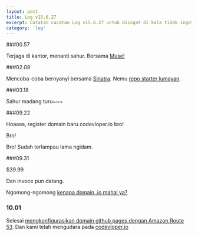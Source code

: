 ```yaml
---
layout: post
title: Log v15.6.27
excerpt: Catatan cacatan Log v15.6.27 untuk diingat di kala tidak ingat sekaligus sengaja tidak ingat agar kembali mengingat.
category: 'log'
---
```


###00.57

Terjaga di kantor, menanti sahur. Bersama [Muse!](https://www.youtube.com/watch?v=l5_5YPLWkwA)

###02.08

Mencoba-coba bernyanyi bersama [Sinatra](http://www.sinatrarb.com/). Nemu [repo starter lumayan](https://github.com/okor/sinatra-haml-scss).

###03.18

Sahur madang turu~~~

###09.22

Hoaaaa, register domain baru codevloper.io bro!

Bro!

Bro! Sudah terlampau lama ngidam.

###09.31

$39.99

Dan invoce pun datang.

Ngomong-ngomong [kenapa domain .io mahal ya?](http://www.quora.com/Why-are-io-domains-more-expensive-than-com-domains)

### 10.01

Selesai [mengkonfigurasikan domain github pages dengan Amazon Route 53](http://sophiafeng.com/technical/2015/02/12/setting-up-custom-domain-name-with-github-pages-and-amazon-route-53/). Dan kami telah mengudara pada [codevloper.io](http://codevloper.io)